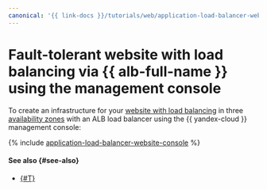 ```yaml
---
canonical: '{{ link-docs }}/tutorials/web/application-load-balancer-website/console'
---
```


# Fault-tolerant website with load balancing via {{ alb-full-name }} using the management console


To create an infrastructure for your [website with load balancing](index.md) in three [availability zones](../../../overview/concepts/geo-scope.md) with an ALB load balancer using the {{ yandex-cloud }} management console:

{% include [application-load-balancer-website-console](../../../_tutorials/infrastructure/application-load-balancer-website-console.md) %}

#### See also {#see-also}

* [{#T}](terraform.md)
